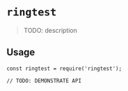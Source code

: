 # `ringtest`

> TODO: description

## Usage

```
const ringtest = require('ringtest');

// TODO: DEMONSTRATE API
```
